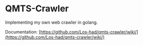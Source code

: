 # QMTS-Crawler

Implementing my own web crawler in golang.

Documentation: [https://github.com/Los-had/qmts-crawler/wiki/](https://github.com/Los-had/qmts-crawler/wiki/)

